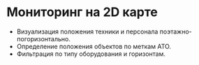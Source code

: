 # Мониторинг на 2D карте

- Визуализация положения техники и персонала поэтажно-погоризонтально.
- Определение положения объектов по меткам АТО.
- Фильтрация по типу оборудования и горизонтам.
